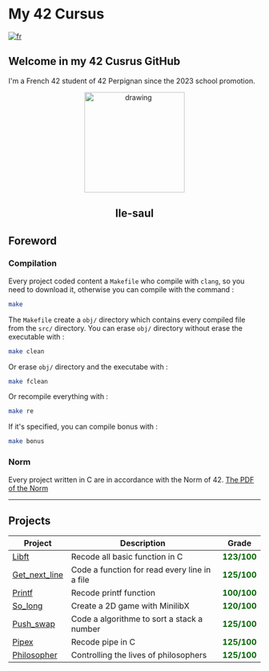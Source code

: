 # My 42 Cursus

[![fr](https://img.shields.io/badge/Langue-fr-blue)](README.fr.md)

## Welcome in my 42 Cusrus GitHub 
I'm a French 42 student of 42 Perpignan since the 2023 school promotion.

<div style="text-align: center;"><img src="https://i.imgur.com/ZkXPVN0.jpg =250x20" alt="drawing" width="200"/><h2> lle-saul</h2></div>

## Foreword

### Compilation

Every project coded content a `Makefile` who compile with `clang`, so you need to download it, otherwise you can compile with the command :
````sh
make
````
The `Makefile` create a `obj/` directory which contains every compiled file from the `src/` directory.
You can erase `obj/` directory without erase the executable with :
````sh
make clean
````
Or erase `obj/` directory and the executabe with :
````sh
make fclean
````
Or recompile everything with :
````sh
make re
````
If it's specified, you can compile bonus with :
````sh
make bonus
````
### Norm
Every project written in C are in accordance with the Norm of 42.
[The PDF of the Norm](https://fr.yohan.world/wp-content/uploads/sites/2/2020/05/norme_42_2.0.1.pdf)

--------

## Projects

| Project | Description | Grade |
| ------- | -------- | ------- |
| [Libft](00-libft/) | Recode all basic function in C | <div style="color: darkgreen; font-weight: bold;"> 123/100 </div> |
| [Get_next_line](01-Get_next_line/) | Code a function for read every line in a file | <div style="color: darkgreen; font-weight: bold;"> 125/100 </div> |
| [Printf](01-printf/) | Recode printf function | <div style="color: darkgreen; font-weight: bold;"> 100/100 </div> |
| [So_long](02-So_long/) | Create a 2D game with MinilibX | <div style="color: darkgreen; font-weight: bold;"> 120/100 </div> |
| [Push_swap](02-Push_swap/) | Code a algorithme to sort a stack a number | <div style="color: darkgreen; font-weight: bold;"> 125/100 </div> |
| [Pipex](02-Pipex/) | Recode pipe in C | <div style="color: darkgreen; font-weight: bold;"> 125/100 </div> |
| [Philosopher](03-Philosopher/) | Controlling the lives of philosophers | <div style="color: darkgreen; font-weight: bold;"> 125/100 </div> |

